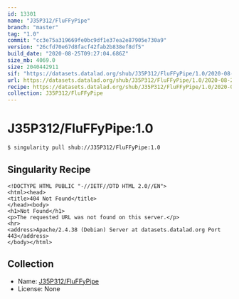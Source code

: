 ```yaml
---
id: 13301
name: "J35P312/FluFFyPipe"
branch: "master"
tag: "1.0"
commit: "cc3e75a319669fe0bc9df1e37ea2e87905e730a9"
version: "26cfd70e67d8facf42fab2b838ef8df5"
build_date: "2020-08-25T09:27:04.686Z"
size_mb: 4069.0
size: 2040442911
sif: "https://datasets.datalad.org/shub/J35P312/FluFFyPipe/1.0/2020-08-25-cc3e75a3-26cfd70e/26cfd70e67d8facf42fab2b838ef8df5.sif"
url: https://datasets.datalad.org/shub/J35P312/FluFFyPipe/1.0/2020-08-25-cc3e75a3-26cfd70e/
recipe: https://datasets.datalad.org/shub/J35P312/FluFFyPipe/1.0/2020-08-25-cc3e75a3-26cfd70e/Singularity
collection: J35P312/FluFFyPipe
---
```


# J35P312/FluFFyPipe:1.0

```bash
$ singularity pull shub://J35P312/FluFFyPipe:1.0
```

## Singularity Recipe

```singularity
<!DOCTYPE HTML PUBLIC "-//IETF//DTD HTML 2.0//EN">
<html><head>
<title>404 Not Found</title>
</head><body>
<h1>Not Found</h1>
<p>The requested URL was not found on this server.</p>
<hr>
<address>Apache/2.4.38 (Debian) Server at datasets.datalad.org Port 443</address>
</body></html>
```

## Collection

 - Name: [J35P312/FluFFyPipe](https://github.com/J35P312/FluFFyPipe)
 - License: None


